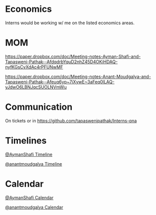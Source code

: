 # Economics
Interns would be working w/ me on the listed economics areas.

# MOM

https://paper.dropbox.com/doc/Meeting-notes-Ayman-Shafi-and-Tapasweni-Pathak--AfdqdrbYquD2nhZ45D4OKiHDAQ-nyfKGsCvXdAc4rPFUNwMF

https://paper.dropbox.com/doc/Meeting-notes-Anant-Moudgalya-and-Tapasweni-Pathak--Afeuq6yp~7iXywE~3aFeq0lLAQ-yJdwO6LBNJqcSUOLNVmWu

# Communication

On tickets or in https://github.com/tapaswenipathak/Interns-qna

# Timelines

[@AymanShafi Timeline]()

[@anantmoudgalya Timeline]()

# Calendar

[@AymanShafi Calendar]()

[@anantmoudgalya Calendar]()
